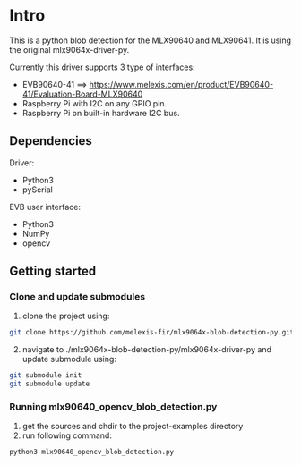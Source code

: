 # Intro

This is a python blob detection for the MLX90640 and MLX90641. It is using the original mlx9064x-driver-py.

Currently this driver supports 3 type of interfaces:
- EVB90640-41 ==> https://www.melexis.com/en/product/EVB90640-41/Evaluation-Board-MLX90640
- Raspberry Pi with I2C on any GPIO pin.
- Raspberry Pi on built-in hardware I2C bus.


## Dependencies

Driver:
- Python3
- pySerial

EVB user interface:
- Python3
- NumPy
- opencv

## Getting started

### Clone and update submodules

1. clone the project using: 
```bash
git clone https://github.com/melexis-fir/mlx9064x-blob-detection-py.git
```
2. navigate to ./mlx9064x-blob-detection-py/mlx9064x-driver-py and update submodule using:
```bash
git submodule init
git submodule update
```

### Running mlx90640_opencv_blob_detection.py

1. get the sources and chdir to the project-examples directory
2. run following command:
```bash
python3 mlx90640_opencv_blob_detection.py
```

